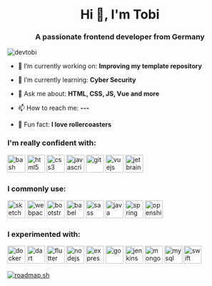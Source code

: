 <h1 align="center">Hi 👋, I'm Tobi</h1>
<h3 align="center">A passionate frontend developer from Germany</h3>

<p align="left"> <img src="https://komarev.com/ghpvc/?username=devtobi" alt="devtobi" /> </p>

- 🔭 I’m currently working on: **Improving my template repository**

- 📖 I’m currently learning: **Cyber Security**

- 💬 Ask me about: **HTML, CSS, JS, Vue and more**

- 📫 How to reach me: **---**

- 🎢 Fun fact: **I love rollercoasters**

<h3>I'm really confident with:</h3>

<p align="left">
  <img src="https://www.vectorlogo.zone/logos/gnu_bash/gnu_bash-icon.svg" alt="bash" width="40" height="40"/>
  <img src="https://www.vectorlogo.zone/logos/w3_html5/w3_html5-icon.svg" alt="html5" width="40" height="40"/>
  <img src="https://www.vectorlogo.zone/logos/netlifyapp_watercss/netlifyapp_watercss-ar21.svg" alt="css3" width="40" height="40"/>
  <img src="https://www.vectorlogo.zone/logos/javascript/javascript-vertical.svg" alt="javascript" width="40" height="40"/>
  <img src="https://www.vectorlogo.zone/logos/git-scm/git-scm-icon.svg" alt="git" width="40" height="40"/>
  <img src="https://www.vectorlogo.zone/logos/vuejs/vuejs-icon.svg" alt="vuejs" width="40" height="40"/>
  <img src="https://www.vectorlogo.zone/logos/jetbrains/jetbrains-icon.svg" alt="jetbrains" width="40" height="40"/>
</p>

<h3>I commonly use:</h3>

<p align="left">
  <img src="https://www.vectorlogo.zone/logos/sketchapp/sketchapp-icon.svg" alt="sketch" width="40" height="40"/>
  <img src="https://www.vectorlogo.zone/logos/js_webpack/js_webpack-icon.svg" alt="webpack" width="40" height="40"/>
  <img src="https://www.vectorlogo.zone/logos/getbootstrap/getbootstrap-icon.svg" alt="bootstrap" width="40" height="40"/>
  <img src="https://www.vectorlogo.zone/logos/babeljs/babeljs-icon.svg" alt="babel" width="40" height="40"/>
  <img src="https://www.vectorlogo.zone/logos/sass-lang/sass-lang-icon.svg" alt="sass" width="40" height="40"/>
  <img src="https://www.vectorlogo.zone/logos/java/java-icon.svg" alt="java" width="40" height="40"/>
  <img src="https://www.vectorlogo.zone/logos/springio/springio-icon.svg" alt="spring" width="40" height="40"/>
  <img src="https://www.vectorlogo.zone/logos/openshift/openshift-icon.svg" alt="openshift" width="40" height="40"/>
</p>

<h3>I experimented with:</h3>

<p align="left">
  <img src="https://www.vectorlogo.zone/logos/docker/docker-icon.svg" alt="docker" width="40" height="40"/>
  <img src="https://www.vectorlogo.zone/logos/dartlang/dartlang-icon.svg" alt="dart" width="40" height="40"/>
  <img src="https://www.vectorlogo.zone/logos/flutterio/flutterio-icon.svg" alt="flutter" width="40" height="40"/>
  <img src="https://www.vectorlogo.zone/logos/nodejs/nodejs-icon.svg" alt="nodejs" width="40" height="40"/>
  <img src="https://www.vectorlogo.zone/logos/expressjs/expressjs-icon.svg" alt="express" width="40" height="40"/>
  <img src="https://www.vectorlogo.zone/logos/golang/golang-icon.svg" alt="go" width="40" height="40"/>
  <img src="https://www.vectorlogo.zone/logos/jenkins/jenkins-icon.svg" alt="jenkins" width="40" height="40"/>
  <img src="https://www.vectorlogo.zone/logos/mongodb/mongodb-icon.svg" alt="mongodb" width="40" height="40"/>
  <img src="https://www.vectorlogo.zone/logos/mysql/mysql-icon.svg" alt="mysql" width="40" height="40"/>
  <img src="https://www.vectorlogo.zone/logos/swift/swift-official.svg" alt="swift" width="40" height="40"/>
</p>

<!--<a href="#">
  <img align="center" src="https://github-readme-stats.vercel.app/api/top-langs/?username=devtobi&layout=compact&hide=html" alt="devtobi" />
</a>
<br>
<br>
<a href="#">
  <img align="center" src="https://github-readme-stats.vercel.app/api?username=devtobi&show_icons=true" alt="devtobi" />
</a>-->

<a href="https://roadmap.sh">
  <img src="https://api.roadmap.sh/v1-badge/wide/6491e1c694a0234a65deed57?variant=dark" alt="roadmap.sh"/>
</a>
